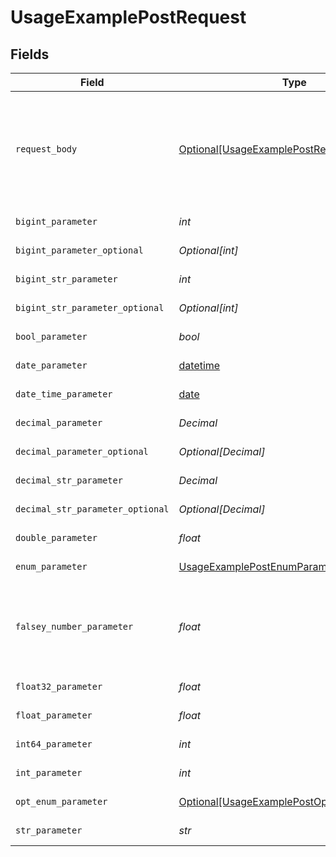 # UsageExamplePostRequest


## Fields

| Field                                                                                                     | Type                                                                                                      | Required                                                                                                  | Description                                                                                               | Example                                                                                                   |
| --------------------------------------------------------------------------------------------------------- | --------------------------------------------------------------------------------------------------------- | --------------------------------------------------------------------------------------------------------- | --------------------------------------------------------------------------------------------------------- | --------------------------------------------------------------------------------------------------------- |
| `request_body`                                                                                            | [Optional[UsageExamplePostRequestBody]](../../models/operations/usageexamplepostrequestbody.md)           | :heavy_minus_sign:                                                                                        | A request body that contains fields with different formats for testing example generation                 |                                                                                                           |
| `bigint_parameter`                                                                                        | *int*                                                                                                     | :heavy_check_mark:                                                                                        | An bigint parameter                                                                                       | 111111                                                                                                    |
| `bigint_parameter_optional`                                                                               | *Optional[int]*                                                                                           | :heavy_minus_sign:                                                                                        | An bigint parameter                                                                                       | 111111                                                                                                    |
| `bigint_str_parameter`                                                                                    | *int*                                                                                                     | :heavy_check_mark:                                                                                        | An bigint parameter                                                                                       | 111111                                                                                                    |
| `bigint_str_parameter_optional`                                                                           | *Optional[int]*                                                                                           | :heavy_minus_sign:                                                                                        | An bigint parameter                                                                                       | 111111                                                                                                    |
| `bool_parameter`                                                                                          | *bool*                                                                                                    | :heavy_check_mark:                                                                                        | A boolean parameter                                                                                       | false                                                                                                     |
| `date_parameter`                                                                                          | [datetime](https://docs.python.org/3/library/datetime.html#datetime-objects)                              | :heavy_check_mark:                                                                                        | A date parameter                                                                                          | 2020-01-01                                                                                                |
| `date_time_parameter`                                                                                     | [date](https://docs.python.org/3/library/datetime.html#date-objects)                                      | :heavy_check_mark:                                                                                        | A date time parameter                                                                                     | 2020-01-01T00:00:00Z                                                                                      |
| `decimal_parameter`                                                                                       | *Decimal*                                                                                                 | :heavy_check_mark:                                                                                        | A decimal parameter                                                                                       | 1.1                                                                                                       |
| `decimal_parameter_optional`                                                                              | *Optional[Decimal]*                                                                                       | :heavy_minus_sign:                                                                                        | A decimal parameter                                                                                       | 1.1                                                                                                       |
| `decimal_str_parameter`                                                                                   | *Decimal*                                                                                                 | :heavy_check_mark:                                                                                        | A decimal parameter                                                                                       | 1.1                                                                                                       |
| `decimal_str_parameter_optional`                                                                          | *Optional[Decimal]*                                                                                       | :heavy_minus_sign:                                                                                        | A decimal parameter                                                                                       | 1.1                                                                                                       |
| `double_parameter`                                                                                        | *float*                                                                                                   | :heavy_check_mark:                                                                                        | A double parameter                                                                                        | 2.2222222                                                                                                 |
| `enum_parameter`                                                                                          | [UsageExamplePostEnumParameter](../../models/operations/usageexamplepostenumparameter.md)                 | :heavy_check_mark:                                                                                        | An enum parameter                                                                                         | value3                                                                                                    |
| `falsey_number_parameter`                                                                                 | *float*                                                                                                   | :heavy_check_mark:                                                                                        | A number parameter that contains a falsey example value                                                   | 0                                                                                                         |
| `float32_parameter`                                                                                       | *float*                                                                                                   | :heavy_check_mark:                                                                                        | A float32 parameter                                                                                       | 1.1                                                                                                       |
| `float_parameter`                                                                                         | *float*                                                                                                   | :heavy_check_mark:                                                                                        | A float parameter                                                                                         | 1.1                                                                                                       |
| `int64_parameter`                                                                                         | *int*                                                                                                     | :heavy_check_mark:                                                                                        | An int64 parameter                                                                                        | 111111                                                                                                    |
| `int_parameter`                                                                                           | *int*                                                                                                     | :heavy_check_mark:                                                                                        | An integer parameter                                                                                      | 1                                                                                                         |
| `opt_enum_parameter`                                                                                      | [Optional[UsageExamplePostOptEnumParameter]](../../models/operations/usageexamplepostoptenumparameter.md) | :heavy_minus_sign:                                                                                        | An enum parameter                                                                                         | value3                                                                                                    |
| `str_parameter`                                                                                           | *str*                                                                                                     | :heavy_check_mark:                                                                                        | A string parameter                                                                                        | example 1                                                                                                 |
